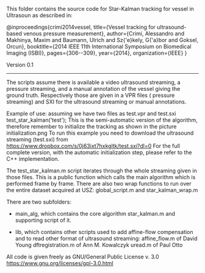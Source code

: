 This folder contains the source code for Star-Kalman tracking for vessel in Ultrasoun as described in:

@inproceedings{crimi2014vessel,
  title={Vessel tracking for ultrasound-based venous pressure measurement},
  author={Crimi, Alessandro and Makhinya, Maxim and Baumann, Ulrich and Sz{\'e}kely, G{\'a}bor and Goksel, Orcun},
  booktitle={2014 IEEE 11th International Symposium on Biomedical Imaging (ISBI)},
  pages={306--309},
  year={2014},
  organization={IEEE}
}

Version 0.1

-------------------------------------
The scripts assume there is available a video ultrasound streaming, a pressure streaming, and a manual annotation of the vessel giving the ground truth. 
Respectively those are given in a VPR files ( pressure streaming) and SXI for the ultrasound streaming or manual annotations.

Example of use: 
assuming we have two files as test.vpr and test.sxi
test_star_kalman('test');
This is the semi-automatic version of the algorithm, therefore remember to initialize the tracking as shown in the picture initialization.png
To run this example you need to download the ultrasound streaming (test.sxi) from https://www.dropbox.com/s/0j63ixt7hxkgltk/test.sxi?dl=0 
For the full complete version, with the automatic initialization step, please refer to the C++ implementation.

The test_star_kalman.m script iterates through the whole streaming given in those files. This is a public function which calls the main algorithm which is 
performed frame by frame.
There are also two wrap functions to run over the entire dataset acquired at USZ: global_script.m and star_kalman_wrap.m

There are two subfolders:
- main_alg, which contains the core algorithm star_kalman.m and supporting script of it.

- lib, which contains other scripts used to add affine-flow compensation and to read other format of ultrasound streaming:
  affine_flow.m of David Young
  dftregistration.m of Ann M. Kowalczyk
  uread.m of Paul Otto


All code is given freely as GNU/General Public License v. 3.0
https://www.gnu.org/licenses/gpl-3.0.html
